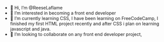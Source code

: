 - 👋 Hi, I’m @ReeseLaflame
- 👀 I’m interested in becoming a front end developer
- 🌱 I’m currently learning CSS, I have been learning on FreeCodeCamp, I finished my first HTML project recently and after CSS i plan on learning javascript and java. 
- 💞️ I’m looking to collaborate on any front end developer project, 


<!---
ReeseLaflame/ReeseLaflame is a ✨ special ✨ repository because its `README.md` (this file) appears on your GitHub profile.
You can click the Preview link to take a look at your changes.
--->
